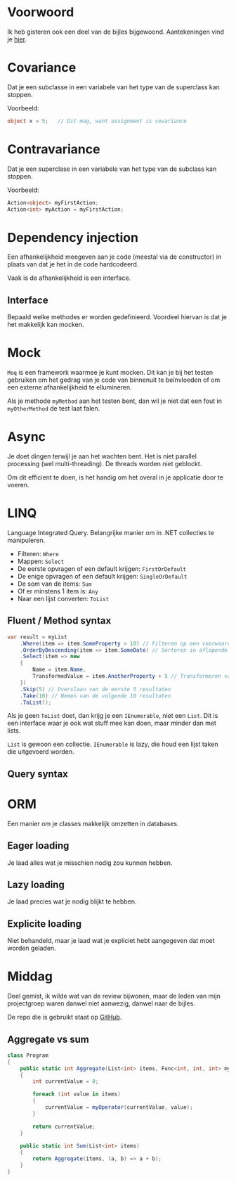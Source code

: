 # Voorwoord
Ik heb gisteren ook een deel van de bijles bijgewoond. Aantekeningen vind je [hier](./Bijles%206-12-2023.md).

# Covariance
Dat je een subclasse in een variabele van het type van de superclass kan stoppen.

Voorbeeld:
```cs
object x = 5;   // Dit mag, want assignment is covariance
```

# Contravariance
Dat je een superclase in een variabele van het type van de subclass kan stoppen.

Voorbeeld:
```cs
Action<object> myFirstAction;
Action<int> myAction = myFirstAction;
```

# Dependency injection
Een afhankelijkheid meegeven aan je code (meestal via de constructor) in plaats van dat je het in de code hardcodeerd.

Vaak is de afhankelijkheid is een interface.

## Interface
Bepaald welke methodes er worden gedefinieerd. Voordeel hiervan is dat je het makkelijk kan mocken.

# Mock
`Moq` is een framework waarmee je kunt mocken. Dit kan je bij het testen gebruiken om het gedrag van je code van binnenuit te beïnvloeden of om een externe afhankelijkheid te ellumineren.

Als je methode `myMethod` aan het testen bent, dan wil je niet dat een fout in `myOtherMethod` de test laat falen.

# Async
Je doet dingen terwijl je aan het wachten bent. Het is niet parallel processing (wel multi-threading). De threads worden niet geblockt.

Om dit efficient te doen, is het handig om het overal in je applicatie door te voeren.

# LINQ
Language Integrated Query. Belangrijke manier om in .NET collecties te manipuleren.

- Filteren: `Where`
- Mappen: `Select`
- De eerste opvragen of een default krijgen: `FirstOrDefault`
- De enige opvragen of een default krijgen: `SingleOrDefault`
- De som van de items: `Sum`
- Of er minstens 1 item is: `Any`
- Naar een lijst converten: `ToList`

## Fluent / Method syntax
```cs
var result = myList
    .Where(item => item.SomeProperty > 10) // Filteren op een voorwaarde
    .OrderByDescending(item => item.SomeDate) // Sorteren in aflopende volgorde op basis van een datumveld
    .Select(item => new
    {
        Name = item.Name,
        TransformedValue = item.AnotherProperty + 5 // Transformeren van gegevens
    })
    .Skip(5) // Overslaan van de eerste 5 resultaten
    .Take(10) // Nemen van de volgende 10 resultaten
    .ToList();
```

Als je geen `ToList` doet, dan krijg je een `IEnumerable`, niet een `List`. Dit is een interface waar je ook wat stuff mee kan doen, maar minder dan met lists.

`List` is gewoon een collectie. `IEnumerable` is lazy, die houd een lijst taken die uitgevoerd worden.

## Query syntax

# ORM
Een manier om je classes makkelijk omzetten in databases.

## Eager loading
Je laad alles wat je misschien nodig zou kunnen hebben.

## Lazy loading
Je laad precies wat je nodig blijkt te hebben.

## Explicite loading
Niet behandeld, maar je laad wat je expliciet hebt aangegeven dat moet worden geladen.

# Middag
Deel gemist, ik wilde wat van de review bijwonen, maar de leden van mijn projectgroep waren danwel niet aanwezig, danwel naar de bijles.

De repo die is gebruikt staat op [GitHub](https://www.github.com/evdboom/HHS_CSharp_React).

## Aggregate vs sum
```cs
class Program
{
    public static int Aggregate(List<int> items, Func<int, int, int> myOperator)
    {
        int currentValue = 0;

        foreach (int value in items)
        {
            currentValue = myOperator(currentValue, value);
        }

        return currentValue;
    }

    public static int Sum(List<int> items)
    {
        return Aggregate(items, (a, b) => a + b);
    }
}
```
